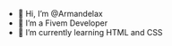 - 👋 Hi, I’m @Armandelax
- 👀 I’m a Fivem Developer
- 🌱 I’m currently learning HTML and CSS

<!---
Armandelax/Armandelax is a ✨ special ✨ repository because its `README.md` (this file) appears on your GitHub profile.
You can click the Preview link to take a look at your changes.
--->
